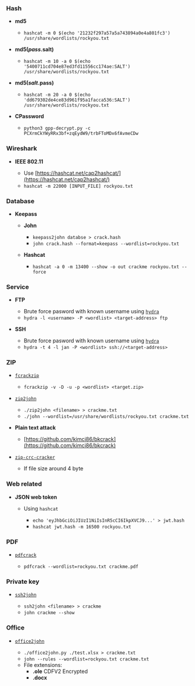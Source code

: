 ### Hash

- **md5**

  - `hashcat -m 0 $(echo '21232f297a57a5a743894a0e4a801fc3') /usr/share/wordlists/rockyou.txt`

- **md5($pass.$salt)**

  - `hashcat -m 10 -a 0 $(echo '5400711cd704e87ed3fd11556cc174ae:SALT') /usr/share/wordlists/rockyou.txt`

- **md5($salt.$pass)**

  - `hashcat -m 20 -a 0 $(echo 'dd679302de4ce83d961f95a1facca536:SALT') /usr/share/wordlists/rockyou.txt`

- **CPassword**

  -  `python3 gpp-decrypt.py -c PCXrmCkYWyRRx3bf+zqEydW9/trbFToMDx6fAvmeCDw` 

### Wireshark

- **IEEE 802.11**

  - Use [https://hashcat.net/cap2hashcat/](https://hashcat.net/cap2hashcat/)
  - `hashcat -m 22000 [INPUT_FILE] rockyou.txt`

### Database

- **Keepass**

  - **John**
    - `keepass2john databse > crack.hash`
    - `john crack.hash --format=keepass --wordlist=rockyou.txt`

  - **Hashcat**
    - `hashcat -a 0 -m 13400 --show -o out crackme rockyou.txt --force`

### Service

- **FTP**

  - Brute force pasword with known username using [`hydra`](https://tools.kali.org/password-attacks/hydra)
  - `hydra -l <username> -P <wordlist> <target-address> ftp`

- **SSH**

  - Brute force pasword with known username using [`hydra`](https://tools.kali.org/password-attacks/hydra)
  - `hydra -t 4 -l jan -P <wordlist> ssh://<target-address>`

### ZIP

- [`fcrackzip`](http://manpages.ubuntu.com/manpages/trusty/man1/fcrackzip.1.html)

  - `fcrackzip -v -D -u -p <wordlist> <target.zip>`

- [`zip2john`](https://github.com/magnumripper/JohnTheRipper.git)

  - `./zip2john <filename> > crackme.txt`
  - `./john --wordlist=/usr/share/wordlists/rockyou.txt crackme.txt`

- **Plain text attack**

  - [https://github.com/kimci86/bkcrack](https://github.com/kimci86/bkcrack)
  
- [`zip-crc-cracker`](https://github.com/kmyk/zip-crc-cracker)

  - If file size around 4 byte 

### Web related

- **JSON web token**
 
  - Using `hashcat`
    
    - `echo 'eyJhbGciOiJIUzI1NiIsInR5cCI6IkpXVCJ9...' > jwt.hash`
    - `hashcat jwt.hash -m 16500 rockyou.txt`


### PDF

- [`pdfcrack`](https://github.com/alitrack/PDFCrack)

  - `pdfcrack --wordlist=rockyou.txt crackme.pdf`
    
### Private key

- [`ssh2john`](https://github.com/magnumripper/JohnTheRipper.git)

  - `ssh2john <filename> > crackme`
  - `john crackme --show`

### Office

- [`office2john`](https://github.com/magnumripper/JohnTheRipper.git)

  - `./office2john.py ./test.xlsx > crackme.txt`
  - `john --rules --wordlist=rockyou.txt crackme.txt`
  - File extensions:
    - **.ole** CDFV2 Encrypted
    - **.docx**
